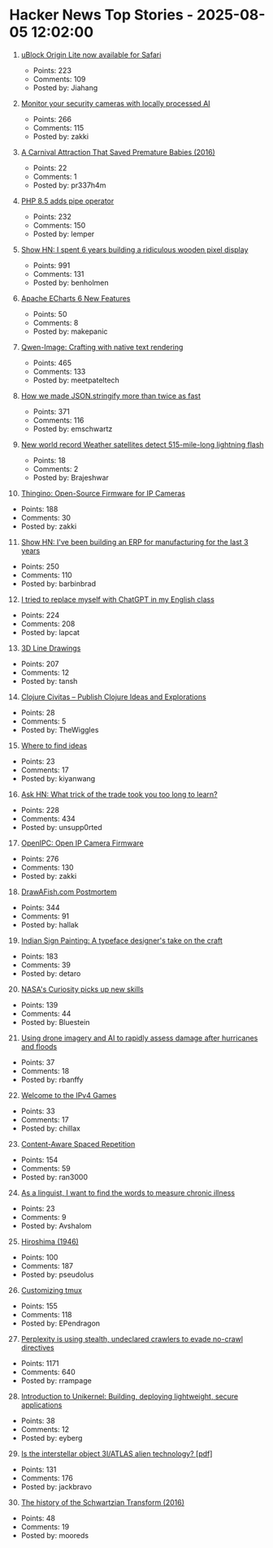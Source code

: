 # Hacker News Top Stories - 2025-08-05 12:02:00

1. [uBlock Origin Lite now available for Safari](https://apps.apple.com/cn/app/ublock-origin-lite/id6745342698)
   - Points: 223
   - Comments: 109
   - Posted by: Jiahang

2. [Monitor your security cameras with locally processed AI](https://frigate.video/)
   - Points: 266
   - Comments: 115
   - Posted by: zakki

3. [A Carnival Attraction That Saved Premature Babies (2016)](https://www.smithsonianmag.com/history/man-who-pretended-be-doctor-ran-worlds-fair-attraction-saved-lives-thousands-premature-babies-180960200/)
   - Points: 22
   - Comments: 1
   - Posted by: pr337h4m

4. [PHP 8.5 adds pipe operator](https://thephp.foundation/blog/2025/07/11/php-85-adds-pipe-operator/)
   - Points: 232
   - Comments: 150
   - Posted by: lemper

5. [Show HN: I spent 6 years building a ridiculous wooden pixel display](https://benholmen.com/blog/kilopixel/)
   - Points: 991
   - Comments: 131
   - Posted by: benholmen

6. [Apache ECharts 6 New Features](https://echarts.apache.org/handbook/en/basics/release-note/v6-feature/)
   - Points: 50
   - Comments: 8
   - Posted by: makepanic

7. [Qwen-Image: Crafting with native text rendering](https://qwenlm.github.io/blog/qwen-image/)
   - Points: 465
   - Comments: 133
   - Posted by: meetpateltech

8. [How we made JSON.stringify more than twice as fast](https://v8.dev/blog/json-stringify)
   - Points: 371
   - Comments: 116
   - Posted by: emschwartz

9. [New world record Weather satellites detect 515-mile-long lightning flash](https://www.space.com/astronomy/earth/new-world-record-weather-satellites-detect-515-mile-long-lightning-flash)
   - Points: 18
   - Comments: 2
   - Posted by: Brajeshwar

10. [Thingino: Open-Source Firmware for IP Cameras](https://thingino.com/)
   - Points: 188
   - Comments: 30
   - Posted by: zakki

11. [Show HN: I've been building an ERP for manufacturing for the last 3 years](https://github.com/crbnos/carbon)
   - Points: 250
   - Comments: 110
   - Posted by: barbinbrad

12. [I tried to replace myself with ChatGPT in my English class](https://lithub.com/what-happened-when-i-tried-to-replace-myself-with-chatgpt-in-my-english-classroom/)
   - Points: 224
   - Comments: 208
   - Posted by: lapcat

13. [3D Line Drawings](https://amritkwatra.com/experiments/3d-line-drawings)
   - Points: 207
   - Comments: 12
   - Posted by: tansh

14. [Clojure Civitas – Publish Clojure Ideas and Explorations](https://github.com/ClojureCivitas/clojurecivitas.github.io)
   - Points: 28
   - Comments: 5
   - Posted by: TheWiggles

15. [Where to find ideas](https://howtogrow.substack.com/p/where-to-find-ideas)
   - Points: 23
   - Comments: 17
   - Posted by: kiyanwang

16. [Ask HN: What trick of the trade took you too long to learn?](undefined)
   - Points: 228
   - Comments: 434
   - Posted by: unsupp0rted

17. [OpenIPC: Open IP Camera Firmware](https://openipc.org/à)
   - Points: 276
   - Comments: 130
   - Posted by: zakki

18. [DrawAFish.com Postmortem](https://aldenhallak.com/blog/posts/draw-a-fish-postmortem.html)
   - Points: 344
   - Comments: 91
   - Posted by: hallak

19. [Indian Sign Painting: A typeface designer's take on the craft](https://bl.ag/indian-sign-painting-a-typeface-designers-take-on-the-craft/)
   - Points: 183
   - Comments: 39
   - Posted by: detaro

20. [NASA's Curiosity picks up new skills](https://www.jpl.nasa.gov/news/marking-13-years-on-mars-nasas-curiosity-picks-up-new-skills/)
   - Points: 139
   - Comments: 44
   - Posted by: Bluestein

21. [Using drone imagery and AI to rapidly assess damage after hurricanes and floods](https://stories.tamu.edu/news/2025/07/28/ai-turns-drone-footage-into-disaster-response-maps-in-minutes/)
   - Points: 37
   - Comments: 18
   - Posted by: rbanffy

22. [Welcome to the IPv4 Games](https://ipv4.games/)
   - Points: 33
   - Comments: 17
   - Posted by: chillax

23. [Content-Aware Spaced Repetition](https://www.giacomoran.com/blog/content-aware-sr/)
   - Points: 154
   - Comments: 59
   - Posted by: ran3000

24. [As a linguist, I want to find the words to measure chronic illness](https://thesicktimes.org/2025/08/01/as-a-linguist-i-want-to-find-the-words-to-measure-chronic-illness/)
   - Points: 23
   - Comments: 9
   - Posted by: Avshalom

25. [Hiroshima (1946)](https://www.newyorker.com/magazine/1946/08/31/hiroshima)
   - Points: 100
   - Comments: 187
   - Posted by: pseudolus

26. [Customizing tmux](https://evgeniipendragon.com/posts/customizing-tmux-and-making-it-less-dreadful/)
   - Points: 155
   - Comments: 118
   - Posted by: EPendragon

27. [Perplexity is using stealth, undeclared crawlers to evade no-crawl directives](https://blog.cloudflare.com/perplexity-is-using-stealth-undeclared-crawlers-to-evade-website-no-crawl-directives/)
   - Points: 1171
   - Comments: 640
   - Posted by: rrampage

28. [Introduction to Unikernel: Building, deploying lightweight, secure applications](https://tallysolutions.com/technology/introduction-to-unikernel-2/)
   - Points: 38
   - Comments: 12
   - Posted by: eyberg

29. [Is the interstellar object 3I/ATLAS alien technology? [pdf]](https://lweb.cfa.harvard.edu/~loeb/HCL25.pdf)
   - Points: 131
   - Comments: 176
   - Posted by: jackbravo

30. [The history of the Schwartzian Transform (2016)](https://www.perl.com/article/the-history-of-the-schwartzian-transform/)
   - Points: 48
   - Comments: 19
   - Posted by: mooreds

